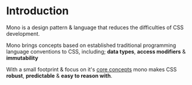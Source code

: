 # Introduction

Mono is a design pattern & language that reduces the difficulties of CSS development. 

Mono brings concepts based on established traditional programming language conventions to CSS, including; **data types**, **access modifiers** & **immutability**

With a small footprint & focus on it's [core concepts]() mono makes CSS **robust**, **predictable** & **easy to reason with**.



